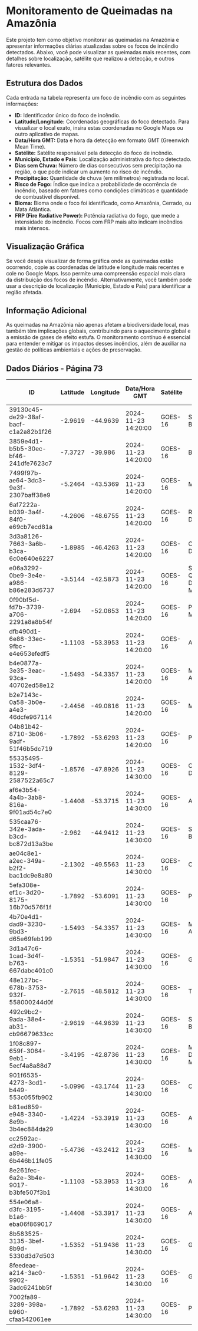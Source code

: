 # Monitoramento de Queimadas na Amazônia

Este projeto tem como objetivo monitorar as queimadas na Amazônia e apresentar informações diárias atualizadas sobre os focos de incêndio detectados. Abaixo, você pode visualizar as queimadas mais recentes, com detalhes sobre localização, satélite que realizou a detecção, e outros fatores relevantes.

## Estrutura dos Dados

Cada entrada na tabela representa um foco de incêndio com as seguintes informações:

- **ID:** Identificador único do foco de incêndio.
- **Latitude/Longitude:** Coordenadas geográficas do foco detectado. Para visualizar o local exato, insira estas coordenadas no Google Maps ou outro aplicativo de mapas.
- **Data/Hora GMT:** Data e hora da detecção em formato GMT (Greenwich Mean Time).
- **Satélite:** Satélite responsável pela detecção do foco de incêndio.
- **Município, Estado e País:** Localização administrativa do foco detectado.
- **Dias sem Chuva:** Número de dias consecutivos sem precipitação na região, o que pode indicar um aumento no risco de incêndio.
- **Precipitação:** Quantidade de chuva (em milímetros) registrada no local.
- **Risco de Fogo:** Índice que indica a probabilidade de ocorrência de incêndio, baseado em fatores como condições climáticas e quantidade de combustível disponível.
- **Bioma:** Bioma onde o foco foi identificado, como Amazônia, Cerrado, ou Mata Atlântica.
- **FRP (Fire Radiative Power):** Potência radiativa do fogo, que mede a intensidade do incêndio. Focos com FRP mais alto indicam incêndios mais intensos.

## Visualização Gráfica

Se você deseja visualizar de forma gráfica onde as queimadas estão ocorrendo, copie as coordenadas de latitude e longitude mais recentes e cole no Google Maps. Isso permite uma compreensão espacial mais clara da distribuição dos focos de incêndio. Alternativamente, você também pode usar a descrição de localização (Município, Estado e País) para identificar a região afetada.

## Informação Adicional

As queimadas na Amazônia não apenas afetam a biodiversidade local, mas também têm implicações globais, contribuindo para o aquecimento global e a emissão de gases de efeito estufa. O monitoramento contínuo é essencial para entender e mitigar os impactos desses incêndios, além de auxiliar na gestão de políticas ambientais e ações de preservação.

## Dados Diários - Página 73

| ID | Latitude | Longitude | Data/Hora GMT | Satélite | Município | Estado | País | Município ID | Estado ID | País ID | Dias sem Chuva | Precipitação | Risco de Fogo | Bioma | FRP |
|----|----------|-----------|---------------|----------|-----------|--------|------|--------------|-----------|---------|----------------|--------------|----------------|-------|-----|
| 39130c45-de29-38af-bacf-c1a2a82b1f26 | -2.9619 | -44.9639 | 2024-11-23 14:20:00 | GOES-16 | SÃO JOÃO BATISTA | MARANHÃO | Brasil | 2111003 | 21 | 33 | nan | nan | nan | Amazônia | 76.9 |
| 3859e4d1-b5b5-30ec-bf46-241dfe7623c7 | -7.3727 | -39.986 | 2024-11-23 14:20:00 | GOES-16 | BODOCÓ | PERNAMBUCO | Brasil | 2602001 | 26 | 33 | nan | nan | nan | Caatinga | 142.7 |
| 7499f97b-ae64-3dc3-9e3f-2307baff38e9 | -5.2464 | -43.5369 | 2024-11-23 14:20:00 | GOES-16 | MATÕES | MARANHÃO | Brasil | 2106607 | 21 | 33 | nan | nan | nan | Cerrado | 90.1 |
| 6af7222a-b039-3a4f-84f0-e69cb7ecd81a | -4.2606 | -48.6755 | 2024-11-23 14:20:00 | GOES-16 | RONDON DO PARÁ | PARÁ | Brasil | 1506187 | 15 | 33 | nan | nan | nan | Amazônia | 125.0 |
| 3d3a8126-7663-3a6b-b3ca-6c0e640e6227 | -1.8985 | -46.4263 | 2024-11-23 14:20:00 | GOES-16 | CACHOEIRA DO PIRIÁ | PARÁ | Brasil | 1501956 | 15 | 33 | nan | nan | nan | Amazônia | 68.2 |
| e06a3292-0be9-3e4e-a986-b86e283d6737 | -3.5144 | -42.5873 | 2024-11-23 14:20:00 | GOES-16 | SANTA QUITÉRIA DO MARANHÃO | MARANHÃO | Brasil | 2110104 | 21 | 33 | nan | nan | nan | Cerrado | 89.8 |
| 0f90bf5d-fd7b-3739-a706-2291a8a8b54f | -2.694 | -52.0653 | 2024-11-23 14:20:00 | GOES-16 | PORTO DE MOZ | PARÁ | Brasil | 1505908 | 15 | 33 | nan | nan | nan | Amazônia | 87.5 |
| dfb490d1-6e88-33ec-9fbc-e4e653efedf5 | -1.1103 | -53.3953 | 2024-11-23 14:20:00 | GOES-16 | ALMEIRIM | PARÁ | Brasil | 1500503 | 15 | 33 | nan | nan | nan | Amazônia | 64.7 |
| b4e0877a-3e35-3eac-93ca-40702ed58e12 | -1.5493 | -54.3357 | 2024-11-23 14:20:00 | GOES-16 | MONTE ALEGRE | PARÁ | Brasil | 1504802 | 15 | 33 | nan | nan | nan | Amazônia | 90.4 |
| b2e7143c-0a58-3b0e-a4e3-46dcfe967114 | -2.4456 | -49.0816 | 2024-11-23 14:20:00 | GOES-16 | MOJU | PARÁ | Brasil | 1504703 | 15 | 33 | nan | nan | nan | Amazônia | 68.1 |
| 04b81b42-8710-3b06-9adf-51f46b5dc719 | -1.7892 | -53.6293 | 2024-11-23 14:20:00 | GOES-16 | PRAINHA | PARÁ | Brasil | 1506005 | 15 | 33 | nan | nan | nan | Amazônia | 87.5 |
| 55335495-1532-3df4-8129-2587522a65c7 | -1.8576 | -47.8926 | 2024-11-23 14:30:00 | GOES-16 | CONCÓRDIA DO PARÁ | PARÁ | Brasil | 1502756 | 15 | 33 | nan | nan | nan | Amazônia | 76.3 |
| af6e3b54-4a4b-3ab8-816a-9f01ad54c7e0 | -1.4408 | -53.3715 | 2024-11-23 14:30:00 | GOES-16 | ALMEIRIM | PARÁ | Brasil | 1500503 | 15 | 33 | nan | nan | nan | Amazônia | 152.1 |
| 535caa76-342e-3ada-b3cd-bc872d13a3be | -2.962 | -44.9412 | 2024-11-23 14:30:00 | GOES-16 | SÃO JOÃO BATISTA | MARANHÃO | Brasil | 2111003 | 21 | 33 | nan | nan | nan | Amazônia | 92.8 |
| ae04c8e1-a2ec-349a-b2f2-bac1dc9e8a80 | -2.1302 | -49.5563 | 2024-11-23 14:30:00 | GOES-16 | CAMETÁ | PARÁ | Brasil | 1502103 | 15 | 33 | nan | nan | nan | Amazônia | 82.3 |
| 5efa308e-ef1c-3d20-8175-16b70d576f1f | -1.7892 | -53.6091 | 2024-11-23 14:30:00 | GOES-16 | PRAINHA | PARÁ | Brasil | 1506005 | 15 | 33 | nan | nan | nan | Amazônia | 67.2 |
| 4b70e4d1-dad9-3230-9bd3-d65e69feb199 | -1.5493 | -54.3357 | 2024-11-23 14:30:00 | GOES-16 | MONTE ALEGRE | PARÁ | Brasil | 1504802 | 15 | 33 | nan | nan | nan | Amazônia | 79.6 |
| 3d1a47c6-1cad-3d4f-b763-667dabc401c0 | -1.5351 | -51.9847 | 2024-11-23 14:30:00 | GOES-16 | GURUPÁ | PARÁ | Brasil | 1503101 | 15 | 33 | nan | nan | nan | Amazônia | 58.6 |
| 48e127bc-678b-3753-932f-558000244d0f | -2.7615 | -48.5812 | 2024-11-23 14:30:00 | GOES-16 | TAILÂNDIA | PARÁ | Brasil | 1507953 | 15 | 33 | nan | nan | nan | Amazônia | 67.0 |
| 492c9bc2-9ada-38e4-ab31-cb96679633cc | -2.9619 | -44.9639 | 2024-11-23 14:30:00 | GOES-16 | SÃO JOÃO BATISTA | MARANHÃO | Brasil | 2111003 | 21 | 33 | nan | nan | nan | Amazônia | 71.0 |
| 1f08c897-659f-3064-9eb1-5ecf4a8a88d7 | -3.4195 | -42.8736 | 2024-11-23 14:30:00 | GOES-16 | MILAGRES DO MARANHÃO | MARANHÃO | Brasil | 2106672 | 21 | 33 | nan | nan | nan | Cerrado | 91.4 |
| 901f6535-4273-3cd1-b449-553c055fb902 | -5.0996 | -43.1744 | 2024-11-23 14:30:00 | GOES-16 | CAXIAS | MARANHÃO | Brasil | 2103000 | 21 | 33 | nan | nan | nan | Cerrado | 87.8 |
| b81ed859-e948-3340-8e9b-3b4ec884da29 | -1.4224 | -53.3919 | 2024-11-23 14:30:00 | GOES-16 | ALMEIRIM | PARÁ | Brasil | 1500503 | 15 | 33 | nan | nan | nan | Amazônia | 110.7 |
| cc2592ac-d2d9-3900-a89e-6b446b11fe05 | -5.4736 | -43.2412 | 2024-11-23 14:30:00 | GOES-16 | MATÕES | MARANHÃO | Brasil | 2106607 | 21 | 33 | nan | nan | nan | Cerrado | 90.8 |
| 8e261fec-6a2e-3b4e-9017-b3bfe507f3b1 | -1.1103 | -53.3953 | 2024-11-23 14:30:00 | GOES-16 | ALMEIRIM | PARÁ | Brasil | 1500503 | 15 | 33 | nan | nan | nan | Amazônia | 64.3 |
| 554e06a8-d3fc-3195-b1a6-eba06f869017 | -1.4408 | -53.3917 | 2024-11-23 14:30:00 | GOES-16 | ALMEIRIM | PARÁ | Brasil | 1500503 | 15 | 33 | nan | nan | nan | Amazônia | 143.0 |
| 8b583525-3135-3bef-8b9d-5330d3d7d503 | -1.5352 | -51.9436 | 2024-11-23 14:30:00 | GOES-16 | GURUPÁ | PARÁ | Brasil | 1503101 | 15 | 33 | nan | nan | nan | Amazônia | 86.8 |
| 8feedeae-a214-3ac0-9902-3adc6241bb5f | -1.5351 | -51.9642 | 2024-11-23 14:30:00 | GOES-16 | GURUPÁ | PARÁ | Brasil | 1503101 | 15 | 33 | nan | nan | nan | Amazônia | 69.6 |
| 7002fa89-3289-398a-b960-cfaa542061ee | -1.7892 | -53.6293 | 2024-11-23 14:30:00 | GOES-16 | PRAINHA | PARÁ | Brasil | 1506005 | 15 | 33 | nan | nan | nan | Amazônia | 86.6 |


